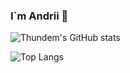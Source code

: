 ### I`m Andrii 👋

![Thundem's GitHub stats](https://github-readme-stats.vercel.app/api?username=thundem&show_icons=true&theme=highcontrast)

![Top Langs](https://github-readme-stats.vercel.app/api/top-langs/?username=anuraghazra&layout=compact)
